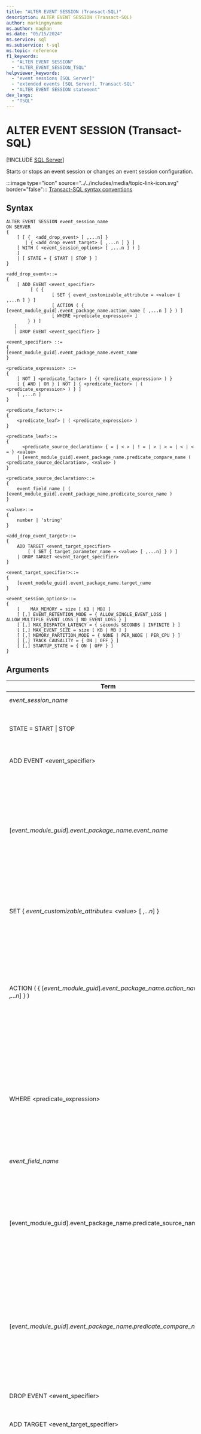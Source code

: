 ```yaml
---
title: "ALTER EVENT SESSION (Transact-SQL)"
description: ALTER EVENT SESSION (Transact-SQL)
author: markingmyname
ms.author: maghan
ms.date: "05/15/2024"
ms.service: sql
ms.subservice: t-sql
ms.topic: reference
f1_keywords:
  - "ALTER EVENT SESSION"
  - "ALTER_EVENT_SESSION_TSQL"
helpviewer_keywords:
  - "event sessions [SQL Server]"
  - "extended events [SQL Server], Transact-SQL"
  - "ALTER EVENT SESSION statement"
dev_langs:
  - "TSQL"
---
```

# ALTER EVENT SESSION (Transact-SQL)
[!INCLUDE [SQL Server](../../includes/applies-to-version/sql-asdbmi.md)]

  Starts or stops an event session or changes an event session configuration.  
  
 :::image type="icon" source="../../includes/media/topic-link-icon.svg" border="false"::: [Transact-SQL syntax conventions](../../t-sql/language-elements/transact-sql-syntax-conventions-transact-sql.md)  
  
## Syntax  
  
```syntaxsql
ALTER EVENT SESSION event_session_name  
ON SERVER  
{  
    [ [ {  <add_drop_event> [ ,...n] }     
       | { <add_drop_event_target> [ ,...n ] } ]   
    [ WITH ( <event_session_options> [ ,...n ] ) ]  
    ]  
    | [ STATE = { START | STOP } ]  
}  
  
<add_drop_event>::=  
{  
    [ ADD EVENT <event_specifier>   
         [ ( {   
                 [ SET { event_customizable_attribute = <value> [ ,...n ] } ]  
                 [ ACTION ( { [event_module_guid].event_package_name.action_name [ ,...n ] } ) ]  
                 [ WHERE <predicate_expression> ]  
        } ) ]  
   ]   
   | DROP EVENT <event_specifier> }  
  
<event_specifier> ::=  
{  
[event_module_guid].event_package_name.event_name  
}  
  
<predicate_expression> ::=   
{  
    [ NOT ] <predicate_factor> | {( <predicate_expression> ) }   
    [ { AND | OR } [ NOT ] { <predicate_factor> | ( <predicate_expression> ) } ]   
    [ ,...n ]  
}  
  
<predicate_factor>::=   
{  
    <predicate_leaf> | ( <predicate_expression> )  
}  
  
<predicate_leaf>::=  
{  
      <predicate_source_declaration> { = | < > | ! = | > | > = | < | < = } <value>   
    | [event_module_guid].event_package_name.predicate_compare_name ( <predicate_source_declaration>, <value> )   
}  
  
<predicate_source_declaration>::=   
{  
    event_field_name | ( [event_module_guid].event_package_name.predicate_source_name )  
}  
  
<value>::=   
{  
    number | 'string'  
}  
  
<add_drop_event_target>::=  
{  
    ADD TARGET <event_target_specifier>  
        [ ( SET { target_parameter_name = <value> [ ,...n] } ) ]  
    | DROP TARGET <event_target_specifier>  
}  
  
<event_target_specifier>::=  
{  
    [event_module_guid].event_package_name.target_name  
}  
  
<event_session_options>::=  
{  
    [    MAX_MEMORY = size [ KB | MB] ]  
    [ [,] EVENT_RETENTION_MODE = { ALLOW_SINGLE_EVENT_LOSS | ALLOW_MULTIPLE_EVENT_LOSS | NO_EVENT_LOSS } ]  
    [ [,] MAX_DISPATCH_LATENCY = { seconds SECONDS | INFINITE } ]  
    [ [,] MAX_EVENT_SIZE = size [ KB | MB ] ]  
    [ [,] MEMORY_PARTITION_MODE = { NONE | PER_NODE | PER_CPU } ]  
    [ [,] TRACK_CAUSALITY = { ON | OFF } ]  
    [ [,] STARTUP_STATE = { ON | OFF } ]  
}  
```  
  
## Arguments
  
|Term|Definition|  
|-|-|
|*event_session_name*|Is the name of an existing event session.|  
|STATE = START &#124; STOP|Starts or stops the event session. This argument is only valid when ALTER EVENT SESSION is applied to an event session object.|  
|ADD EVENT \<event_specifier>|Associates the event identified by \<event_specifier>with the event session.|
|[*event_module_guid*]*.event_package_name.event_name*|Is the name of an event in an event package, where:<br /><br /> -   *event_module_guid* is the GUID for the module that contains the event.<br />-   *event_package_name* is the package that contains the action object.<br />-   *event_name* is the event object.<br /><br /> Events appear in the sys.dm_xe_objects view as object_type 'event'.|  
|SET { *event_customizable_attribute*= \<value> [ ,...*n*] }|Specifies customizable attributes for the event. Customizable attributes appear in the sys.dm_xe_object_columns view as column_type 'customizable ' and object_name = *event_name*.|  
|ACTION ( { [*event_module_guid*]*.event_package_name.action_name* [ **,**...*n*] } )|Is the action to associate with the event session, where:<br /><br /> -   *event_module_guid* is the GUID for the module that contains the event.<br />-   *event_package_name* is the package that contains the action object.<br />-   *action_name* is the action object.<br /><br /> Actions appear in the sys.dm_xe_objects view as object_type 'action'.|  
|WHERE \<predicate_expression>|Specifies the predicate expression used to determine if an event should be processed. If \<predicate_expression> is true, the event is processed further by the actions and targets for the session. If \<predicate_expression> is false, action and target processing doesn't occur for this event. Predicate expressions are limited to 3,000 characters, which limits string arguments.|
|*event_field_name*|Is the name of the event field that identifies the predicate source.|  
|[event_module_guid].event_package_name.predicate_source_name|Is the name of the global predicate source where:<br /><br /> -   *event_module_guid* is the GUID for the module that contains the event.<br />-   *event_package_name* is the package that contains the predicate object.<br />-   *predicate_source_name* is defined in the sys.dm_xe_objects view as object_type 'pred_source'.|  
|[*event_module_guid*].*event_package_name*.*predicate_compare_name*|Is the name of the predicate object to associate with the event, where:<br /><br /> -   *event_module_guid* is the GUID for the module that contains the event.<br />-   *event_package_name* is the package that contains the predicate object.<br />-   *predicate_compare_name* is a global source defined in the sys.dm_xe_objects view as object_type 'pred_compare'.|  
|DROP EVENT \<event_specifier>|Drops the event identified by *\<event_specifier>*. \<event_specifier> must be valid in the event session.|  
|ADD TARGET \<event_target_specifier>|Associates the target identified by \<event_target_specifier>with the event session.|
|[*event_module_guid*].*event_package_name*.*target_name*|Is the name of a target in the event session, where:<br /><br /> -   *event_module_guid* is the GUID for the module that contains the event.<br />-   *event_package_name* is the package that contains the action object.<br />-   *target_name* is the action. Actions appear in sys.dm_xe_objects view as object_type 'target'.|  
|SET { *target_parameter_name*= \<value> [, ...*n*] }|Sets a target parameter. Target parameters appear in the sys.dm_xe_object_columns view as column_type 'customizable' and object_name = *target_name*.<br /><br /> **Note:** If you use the ring buffer target, we recommend that you set the max_memory target parameter to 2,048 kilobytes (KB) to help avoid possible data truncation of the XML output. For more information about when to use the different target types, see [SQL Server Extended Events Targets](/previous-versions/sql/sql-server-2016/bb630339(v=sql.130)).|  
|DROP TARGET \<event_target_specifier>|Drops the target identified by \<event_target_specifier>. \<event_target_specifier> must be valid in the event session.|  
|EVENT_RETENTION_MODE = { **ALLOW_SINGLE_EVENT_LOSS** &#124; ALLOW_MULTIPLE_EVENT_LOSS &#124; NO_EVENT_LOSS }|Specifies the event retention mode to use for handling event loss.<br /><br /> **ALLOW_SINGLE_EVENT_LOSS**<br /> An event can be lost from the session. A single event is only dropped when all the event buffers are full. Losing a single event when event buffers are full allows for acceptable [!INCLUDE[ssNoVersion](../../includes/ssnoversion-md.md)] performance characteristics, while minimizing the loss of data in the processed event stream.<br /><br /> ALLOW_MULTIPLE_EVENT_LOSS<br /> Full event buffers containing multiple events can be lost from the session. The number of events lost is dependent upon the memory size allocated to the session, the partitioning of the memory, and the size of the events in the buffer. This option minimizes performance impact on the server when event buffers are quickly filled, but large numbers of events can be lost from the session.<br /><br /> NO_EVENT_LOSS<br /> No event loss is allowed. This option ensures that all events raised are retained. Using this option forces all tasks that fire events to wait until space is available in an event buffer. This may cause detectable performance issues while the event session is active. User connections may stall while waiting for events to be flushed from the buffer. For event file targets in Azure SQL Database, behaves the same as ALLOW_SINGLE_EVENT_LOSS. For more information, see [EVENT_RETENTION_MODE](create-event-session-transact-sql.md#event_retention_mode---allow_single_event_loss--allow_multiple_event_loss--no_event_loss-).|  
|MAX_DISPATCH_LATENCY = { *seconds* SECONDS &#124; **INFINITE** }|Specifies the amount of time that events are buffered in memory before being dispatched to event session targets. The minimum latency value is 1 second. However, 0 can be used to specify INFINITE latency. By default, this value is set to 30 seconds.<br /><br /> *seconds* SECONDS<br /> The time, in seconds, to wait before starting to flush buffers to targets. *seconds* is a whole number.<br /><br /> **INFINITE**<br /> Flush buffers to targets only when the buffers are full, or when the event session closes.<br /><br /> **Note:** MAX_DISPATCH_LATENCY = 0 SECONDS is equivalent to MAX_DISPATCH_LATENCY = INFINITE.|  
|MAX_EVENT_SIZE =*size* [ KB &#124; **MB** ]|Specifies the maximum allowable size for events. MAX_EVENT_SIZE should only be set to allow single events larger than MAX_MEMORY; setting it to less than MAX_MEMORY raises an error. *size* is a whole number and can be a kilobyte (KB) or a megabyte (MB) value. If *size* is specified in kilobytes, the minimum allowable size is 64 KB. When MAX_EVENT_SIZE is set, two buffers of *size* are created in addition to MAX_MEMORY. This means that the total memory used for event buffering is MAX_MEMORY + 2 * MAX_EVENT_SIZE.|  
|MEMORY_PARTITION_MODE = { **NONE** &#124; PER_NODE &#124; PER_CPU }|Specifies the location where event buffers are created.<br /><br /> **NONE**<br /> A single set of buffers is created within the [!INCLUDE[ssNoVersion](../../includes/ssnoversion-md.md)] instance.<br /><br /> PER NODE - A set of buffers is created for each NUMA node.<br /><br /> PER CPU - A set of buffers is created for each CPU.|  
|TRACK_CAUSALITY = { ON &#124; **OFF** }|Specifies whether or not causality is tracked. If enabled, causality allows related events on different server connections to be correlated together.|  
|STARTUP_STATE = { ON &#124; **OFF** }|Specifies whether or not to start this event session automatically when [!INCLUDE[ssNoVersion](../../includes/ssnoversion-md.md)] starts.<br /><br /> If STARTUP_STATE=ON the event session only starts if  [!INCLUDE[ssNoVersion](../../includes/ssnoversion-md.md)] is stopped and then restarted.<br /><br /> ON= Event session is started at startup.<br /><br /> **OFF** = Event session is NOT started at startup.|  
  
## Remarks  
 The `ADD` and `DROP` arguments can't be used in the same statement.  
  
## Permissions  
 Requires the `ALTER ANY EVENT SESSION` permission.  

> [!TIP]
> SQL Server 2022 introduced a number of new more granular permissions for Extended Events, for more information see [Blog: New granular permissions for SQL Server 2022 and Azure SQL to improve adherence with PoLP](https://techcommunity.microsoft.com/t5/sql-server-blog/new-granular-permissions-for-sql-server-2022-and-azure-sql-to/ba-p/3607507).
  
## Examples  
 The following example starts an event session, obtains some live session statistics, and then adds two events to the existing session.  
  
```sql  
-- Start the event session  
ALTER EVENT SESSION test_session ON SERVER  
STATE = start;  
GO  

-- Obtain live session statistics   
SELECT * FROM sys.dm_xe_sessions;  
SELECT * FROM sys.dm_xe_session_events;  
GO  
  
-- Add new events to the session  
ALTER EVENT SESSION test_session ON SERVER  
ADD EVENT sqlserver.database_transaction_begin,  
ADD EVENT sqlserver.database_transaction_end;  
GO  
```  
  
## See also  

- [CREATE EVENT SESSION &#40;Transact-SQL&#41;](../../t-sql/statements/create-event-session-transact-sql.md)   
- [DROP EVENT SESSION &#40;Transact-SQL&#41;](../../t-sql/statements/drop-event-session-transact-sql.md)   
- [SQL Server Extended Events Targets](/previous-versions/sql/sql-server-2016/bb630339(v=sql.130))   
- [sys.server_event_sessions &#40;Transact-SQL&#41;](../../relational-databases/system-catalog-views/sys-server-event-sessions-transact-sql.md)   
- [sys.dm_xe_objects &#40;Transact-SQL&#41;](../../relational-databases/system-dynamic-management-views/sys-dm-xe-objects-transact-sql.md)   
- [sys.dm_xe_object_columns &#40;Transact-SQL&#41;](../../relational-databases/system-dynamic-management-views/sys-dm-xe-object-columns-transact-sql.md)  
  
